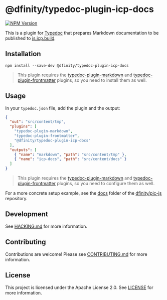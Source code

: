 # @dfinity/typedoc-plugin-icp-docs

[![NPM Version](https://img.shields.io/npm/v/%40dfinity%2Ftypedoc-plugin-icp-docs)](https://www.npmjs.com/package/@dfinity/typedoc-plugin-icp-docs)

This is a plugin for [Typedoc](https://typedoc.org/) that prepares Markdown documentation to be published to [js.icp.build](https://js.icp.build).

## Installation

```shell
npm install --save-dev @dfinity/typedoc-plugin-icp-docs
```

> This plugin requires the [typedoc-plugin-markdown](https://typedoc-plugin-markdown.org/) and [typedoc-plugin-frontmatter](https://typedoc-plugin-markdown.org/plugins/frontmatter) plugins, so you need to install them as well.

## Usage

In your `typedoc.json` file, add the plugin and the output:

```json
{
  "out": "src/content/tmp",
  "plugins": [
    "typedoc-plugin-markdown",
    "typedoc-plugin-frontmatter",
    "@dfinity/typedoc-plugin-icp-docs"
  ],
  "outputs": [
    { "name": "markdown", "path": "src/content/tmp" },
    { "name": "icp-docs", "path": "src/content/docs" }
  ]
}
```

> This plugin requires the [typedoc-plugin-markdown](https://typedoc-plugin-markdown.org/) and [typedoc-plugin-frontmatter](https://typedoc-plugin-markdown.org/plugins/frontmatter) plugins, so you need to configure them as well.

For a more concrete setup example, see the [docs](https://github.com/dfinity/pic-js/tree/main/docs/) folder of the [dfinity/pic-js](https://github.com/dfinity/pic-js) repository.

## Development

See [HACKING.md](./HACKING.md) for more information.

## Contributing

Contributions are welcome! Please see [CONTRIBUTING.md](./.github/CONTRIBUTING.md) for more information.

## License

This project is licensed under the Apache License 2.0. See [LICENSE](./LICENSE) for more information.
